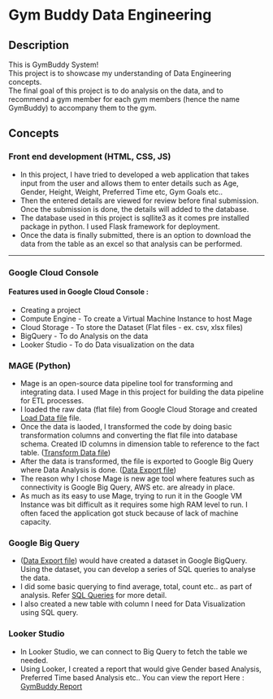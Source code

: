 # Gym Buddy Data Engineering


## Description

This is GymBuddy System! <br />
This project is to showcase my understanding of Data Engineering concepts.
<br />
The final goal of this project is to do analysis on the data, and to recommend a gym member for each gym members (hence the name GymBuddy) to accompany them to the gym.

## Concepts

### Front end development (HTML, CSS, JS)

* In this project, I have tried to developed a web application that takes input from the user and allows them to enter details such as 
Age, Gender, Height, Weight, Preferred Time etc, Gym Goals etc.. <br />
* Then the entered details are viewed for review before final submission. 
Once the submission is done, the details will added to the database. <br />
* The database used in this project is sqllite3 as it comes pre installed package in python.
I used Flask framework for deployment.
* Once the data is finally submitted, there is an option to download the data from the table as an excel so that analysis can be performed.

____

### Google Cloud Console

#### Features used in Google Cloud Console :
  - Creating a project
  - Compute Engine - To create a Virtual Machine Instance to host Mage
  - Cloud Storage - To store the Dataset (Flat files - ex. csv, xlsx files)
  - BigQuery - To do Analysis on the data
  - Looker Studio - To do Data visualization on the data

### MAGE (Python)
  
* Mage is an open-source data pipeline tool for transforming and integrating data. I used Mage in this project for building the data pipeline for ETL processes. 
* I loaded the raw data (flat file) from Google Cloud Storage and created [Load Data file](https://github.com/iam-venkat03/Gym-buddy-data-engineering/blob/main/Mage/data_loaders/playful_breeze.py) file.
* Once the data is laoded, I transformed the code by doing basic transformation columns and converting the flat file into database schema. Created ID columns in dimension table to reference to the fact table. ([Transform Data file](https://github.com/iam-venkat03/Gym-buddy-data-engineering/blob/main/Mage/transformers/datatransform_gymbuddy.py))
* After the data is transformed, the file is exported to Google Big Query where Data Analysis is done. ([Data Export file](https://github.com/iam-venkat03/Gym-buddy-data-engineering/blob/main/Mage/data_exporters/bigqueryload_gymbuddy.py))
* The reason why I chose Mage is new age tool where features such as connectivity is Google Big Query, AWS etc. are already in place.
* As much as its easy to use Mage, trying to run it in the Google VM Instance was bit difficult as it requires some high RAM level to run. I often faced the application got stuck because of lack of machine capacity.

### Google Big Query
  - ([Data Export file](https://github.com/iam-venkat03/Gym-buddy-data-engineering/blob/main/Mage/data_exporters/bigqueryload_gymbuddy.py)) would have created a dataset in Google BigQuery. Using the dataset, you can develop a series of SQL queries to analyse the data.
  - I did some basic querying to find average, total, count etc.. as part of analysis. Refer [SQL Queries](https://github.com/iam-venkat03/Gym-buddy-data-engineering/blob/main/Query_testing.sql) for more detail.
  - I also created a new table with column I need for Data Visualization using SQL query.

### Looker Studio

* In Looker Studio, we can connect to Big Query to fetch the table we needed.
* Using Looker, I created a report that would give Gender based Analysis, Preferred Time based Analysis etc.. You can view the report Here : [GymBuddy Report](https://lookerstudio.google.com/reporting/27e74745-1f7c-4264-9ab5-598c5779e042)
